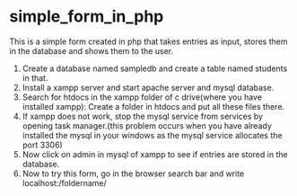 # simple_form_in_php
This is a simple form created in php that takes entries as input, stores them in the database and shows them to the user.
1. Create a database named sampledb and create a table named students in that.
2. Install a xampp server and start apache server and mysql database.
3. Search for htdocs in the xampp folder of c drive(where you have installed xampp):
     Create a folder in htdocs and put all these files there.
5. If xampp does not work, stop the mysql service from services by opening task manager.(this problem occurs when you have already installed the mysql in your windows as the mysql service allocates the port 3306)
6. Now click on admin in mysql of xampp to see if entries are stored in the database.
7. Now to try this form, go in the browser search bar and write
   localhost:/foldername/
   
